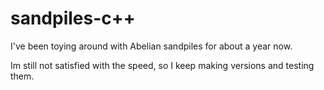 # sandpiles-c++

I've been toying around with Abelian sandpiles for about a year now. 

Im still not satisfied with the speed, so I keep making versions and testing them.

